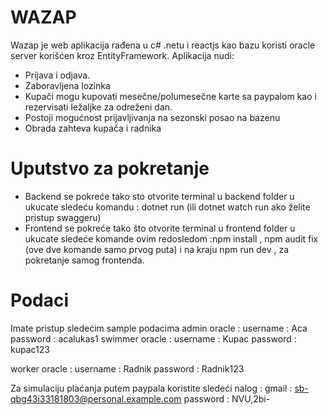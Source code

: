 # WAZAP
Wazap je web aplikacija rađena u c# .netu i reactjs kao bazu koristi oracle server korišćen kroz EntityFramework. Aplikacija nudi:

- Prijava i odjava.
- Zaboravljena lozinka
- Kupači mogu kupovati mesečne/polumesečne karte sa paypalom kao i rezervisati ležaljke za odreženi dan.
- Postoji mogućnost prijavljivanja na sezonski posao na bazenu
- Obrada zahteva kupača i radnika
# Uputstvo za pokretanje
- Backend se pokreće tako sto otvorite terminal u backend folder u ukucate sledeću komandu : dotnet run (ili dotnet watch run ako želite pristup swaggeru)
- Frontend se pokreće tako što otvorite terminal u frontend folder u ukucate sledeće komande ovim redosledom :npm install , npm audit fix (ove dve komande samo prvog puta) i na kraju npm run dev , za pokretanje samog frontenda.
# Podaci
Imate pristup sledećim sample podacima admin oracle : username : Aca password : acalukas1
swimmer oracle : username : Kupac password : kupac123

worker oracle : username : Radnik password : Radnik123

Za simulaciju plaćanja putem paypala koristite sledeći nalog : gmail : sb-qbg43i33181803@personal.example.com password : NVU,2bi-

